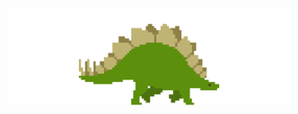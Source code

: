 <br /><br />
<br /><br />

<p align="center">
<img id="stegosaur" src="img/stegosaur.gif">
</p>

<br /><br />
<br /><br />
